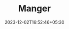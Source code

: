---
weight: 999
title: "Manger"
description: ""
icon: "article"
date: "2023-12-02T16:52:46+05:30"
lastmod: "2023-12-02T16:52:46+05:30"
draft: true
toc: true
---